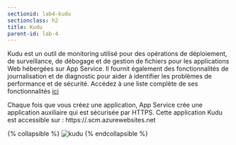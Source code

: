 ```yaml
---
sectionid: lab4-kudu
sectionclass: h2
title: Kudu
parent-id: lab-4
---
```


Kudu est un outil de monitoring utilisé pour des opérations de déploiement, de surveillance, de débogage et de gestion de fichiers pour les applications Web hébergées sur App Service. Il fournit également des fonctionnalités de journalisation et de diagnostic pour aider à identifier les problèmes de performance et de sécurité. Accédez à une liste complète de ses fonctionnalités [ici](https://learn.microsoft.com/fr-fr/azure/app-service/resources-kudu)

Chaque fois que vous créez une application, App Service crée une application auxiliaire qui est sécurisée par HTTPS. Cette application Kudu est accessible sur : https://<app-name>.scm.azurewebsites.net

{% collapsible %}
![kudu](/media/lab3/kudu.png)
{% endcollapsible %}
